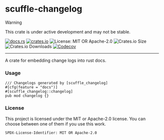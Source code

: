 <!-- dprint-ignore-file -->
<!-- sync-readme title [[ -->
# scuffle-changelog
<!-- sync-readme ]] -->

> [!WARNING]  
> This crate is under active development and may not be stable.

<!-- sync-readme badge [[ -->
[![docs.rs](https://img.shields.io/docsrs/scuffle-changelog/0.1.1.svg?logo=docs.rs&label=docs.rs&style=flat-square)](https://docs.rs/scuffle-changelog/0.1.1)
[![crates.io](https://img.shields.io/badge/crates.io-v0.1.1-orange?style=flat-square&logo=rust&logoColor=white)](https://crates.io/crates/scuffle-changelog/0.1.1)
![License: MIT OR Apache-2.0](https://img.shields.io/badge/license-MIT%20OR%20Apache--2.0-purple.svg?style=flat-square)
![Crates.io Size](https://img.shields.io/crates/size/scuffle-changelog/0.1.1.svg?style=flat-square)
![Crates.io Downloads](https://img.shields.io/crates/dv/scuffle-changelog/0.1.1.svg?&label=downloads&style=flat-square)
[![Codecov](https://img.shields.io/codecov/c/github/scufflecloud/scuffle.svg?label=codecov&logo=codecov&style=flat-square)](https://app.codecov.io/gh/scufflecloud/scuffle)
<!-- sync-readme ]] -->

---

<!-- sync-readme rustdoc [[ -->
A crate for embedding change logs into rust docs.

### Usage

````rust,ignore
/// Changelogs generated by [scuffle_changelog]
#[cfg(feature = "docs")]
#[scuffle_changelog::changelog]
pub mod changelog {}
````

### License

This project is licensed under the MIT or Apache-2.0 license.
You can choose between one of them if you use this work.

`SPDX-License-Identifier: MIT OR Apache-2.0`
<!-- sync-readme ]] -->
